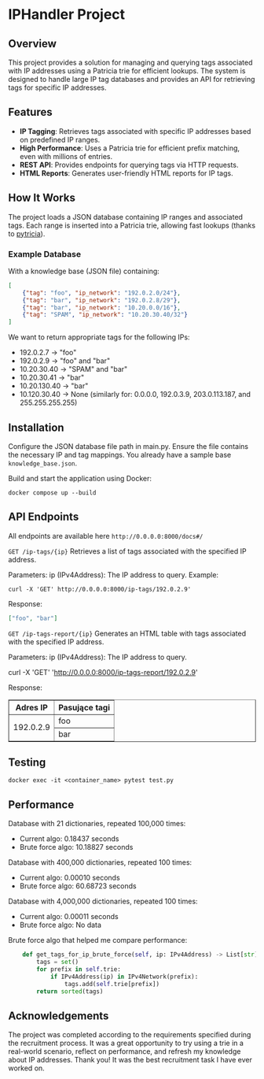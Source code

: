 # IPHandler Project

## Overview

This project provides a solution for managing and querying tags associated with IP addresses using a Patricia trie for efficient lookups. The system is designed to handle large IP tag databases and provides an API for retrieving tags for specific IP addresses.

## Features

- **IP Tagging**: Retrieves tags associated with specific IP addresses based on predefined IP ranges.
- **High Performance**: Uses a Patricia trie for efficient prefix matching, even with millions of entries.
- **REST API**: Provides endpoints for querying tags via HTTP requests.
- **HTML Reports**: Generates user-friendly HTML reports for IP tags.

## How It Works

The project loads a JSON database containing IP ranges and associated tags. Each range is inserted into a Patricia trie, allowing fast lookups (thanks to [pytricia](https://github.com/jsommers/pytricia)). 

### Example Database

With a knowledge base (JSON file) containing:
```json
[
    {"tag": "foo", "ip_network": "192.0.2.0/24"}, 
    {"tag": "bar", "ip_network": "192.0.2.8/29"}, 
    {"tag": "bar", "ip_network": "10.20.0.0/16"}, 
    {"tag": "SPAM", "ip_network": "10.20.30.40/32"}
]
```

We want to return appropriate tags for the following IPs:
- 192.0.2.7 -> "foo" 
- 192.0.2.9 -> "foo" and "bar" 
- 10.20.30.40 -> "SPAM" and "bar" 
- 10.20.30.41 -> "bar" 
- 10.20.130.40 -> "bar" 
- 10.120.30.40 -> None
(similarly for: 0.0.0.0, 192.0.3.9, 203.0.113.187, and 255.255.255.255)

## Installation

Configure the JSON database file path in main.py.
Ensure the file contains the necessary IP and tag mappings. You already have a sample base `knowledge_base.json`.

Build and start the application using Docker:

`docker compose up --build`

## API Endpoints

All endpoints are available here `http://0.0.0.0:8000/docs#/`

`GET /ip-tags/{ip}`
Retrieves a list of tags associated with the specified IP address.

Parameters:
ip (IPv4Address): The IP address to query. Example:

`curl -X 'GET' http://0.0.0.0:8000/ip-tags/192.0.2.9'`

Response:

```json
["foo", "bar"]
```
`GET /ip-tags-report/{ip}`
Generates an HTML table with tags associated with the specified IP address.

Parameters:
ip (IPv4Address): The IP address to query.

curl -X 'GET' 'http://0.0.0.0:8000/ip-tags-report/192.0.2.9'

Response:


<table border="1">
    <tr>
        <th>Adres IP</th>
        <th>Pasujące tagi</th>
    </tr>
    <tr>
        <td rowspan="2">192.0.2.9</td>
        <td>foo</td>
    </tr>
    <tr>
        <td>bar</td>
    </tr>
</table>

## Testing

`docker exec -it <container_name> pytest test.py`

## Performance
 
Database with 21 dictionaries, repeated 100,000 times:

- Current algo: 0.18437 seconds
- Brute force algo: 10.18827 seconds


Database with 400,000 dictionaries, repeated 100 times:

- Current algo: 0.00010 seconds
- Brute force algo: 60.68723 seconds


Database with 4,000,000 dictionaries, repeated 100 times:

- Current algo: 0.00011 seconds
- Brute force algo: No data

Brute force algo that helped me compare performance:
```py
    def get_tags_for_ip_brute_force(self, ip: IPv4Address) -> List[str]:
        tags = set()
        for prefix in self.trie:
            if IPv4Address(ip) in IPv4Network(prefix):
                tags.add(self.trie[prefix])
        return sorted(tags)
```

## Acknowledgements
The project was completed according to the requirements specified during the recruitment process. It was a great opportunity to try using a trie in a real-world scenario, reflect on performance, and refresh my knowledge about IP addresses. Thank you! It was the best recruitment task I have ever worked on.
